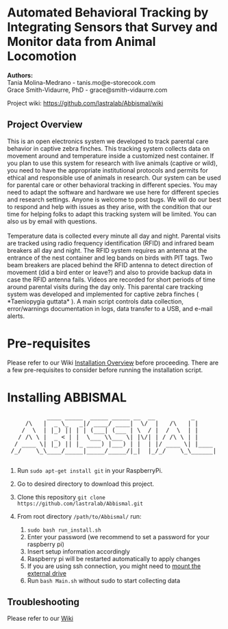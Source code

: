 <h1>Automated
Behavioral Tracking by
Integrating
Sensors that
Survey and
Monitor data from
Animal
Locomotion</h1>
<b>Authors:</b><br>
Tania Molina-Medrano - <span style="pointer-events:none;">tanis.mo&#64;e<span style="display:none">&nbsp;</span>-storecook.com</span><br>
Grace Smith-Vidaurre, PhD - <span style="pointer-events:none">grace&#64;smith<span style="display:none">&nbsp;</span>-vidaurre.com</span>
<br>

Project wiki: https://github.com/lastralab/Abbismal/wiki

<h2>Project Overview</h2>
This is an open electronics system we developed to track parental care behavior in captive zebra finches. This tracking system collects data on movement around and temperature inside a customized nest container. If you plan to use this system for research with live animals (captive or wild), you need to have the appropriate institutional protocols and permits for ethical and responsible use of animals in research. Our system can be used for parental care or other behavioral tracking in different species. You may need to adapt the software and hardware we use here for different species and research settings. Anyone is welcome to post bugs. We will do our best to respond and help with issues as they arise, with the condition that our time for helping folks to adapt this tracking system will be limited. You can also us by email with questions. 
<br><br>
Temperature data is collected every minute all day and night. Parental visits are tracked using radio frequency identification (RFID) and infrared beam breakers all day and night. The RFID system requires an antenna at the entrance of the nest container and leg bands on birds with PIT tags. Two beam breakers are placed behind the RFID antenna to detect direction of movement (did a bird enter or leave?) and also to provide backup data in case the RFID antenna fails. Videos are recorded for short periods of time around parental visits during the day only.
This parental care tracking system was developed and implemented for captive zebra finches ( *Taeniopygia guttata* ). A main script controls data collection, error/warnings documentation in logs, data transfer to a USB, and e-mail alerts.

# Pre-requisites
Please refer to our Wiki [Installation Overview](https://github.com/lastralab/ParentalCareTracking/wiki/Installation) before proceeding. There are a few pre-requisites to consider before running the installation script.


# Installing ABBISMAL
<pre>
           ____ _____  _____ _____ __  __          _      
     /\   |  _ \_   _|/ ____/ ____|  \/  |   /\   | |     
    /  \  | |_) || | | (___| (___ | \  / |  /  \  | |     
   / /\ \ |  _ < | |  \___ \\___ \| |\/| | / /\ \ | |     
  / ____ \| |_) || |_ ____) |___) | |  | |/ ____ \| |____ 
 /_/    \_\____/_____|_____/_____/|_|  |_/_/    \_\______|
                                                  
</pre>
1. Run `sudo apt-get install git` in your RaspberryPi.
2. Go to desired directory to download this project.
3. Clone this repository `git clone https://github.com/lastralab/Abbismal.git`
4. From root directory `/path/to/Abbismal/` run:

   1. `sudo bash run_install.sh`
   2. Enter your password (we recommend to set a password for your raspberry pi)
   3. Insert setup information accordingly
   4. Raspberry pi will be restarted automatically to apply changes
   5. If you are using ssh connection, you might need to <a href="https://github.com/lastralab/Abbismal/wiki/Installation#external-drive-not-found">mount the external drive</a> 
   6. Run `bash Main.sh` without sudo to start collecting data

## Troubleshooting

Please refer to our [Wiki](https://github.com/lastralab/Abbismal/wiki/Installation#troubleshooting)


